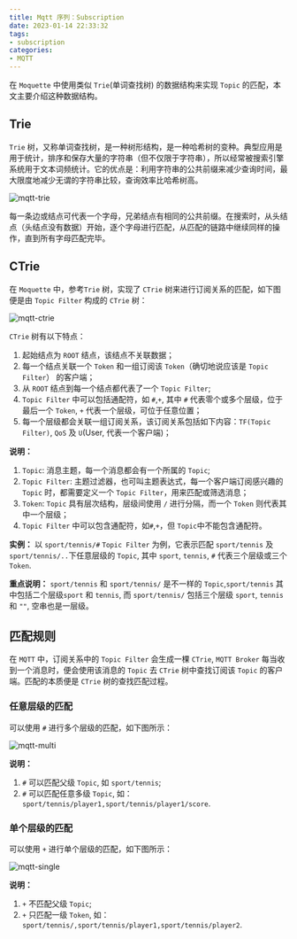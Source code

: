 ```yaml
---
title: Mqtt 序列：Subscription
date: 2023-01-14 22:33:32
tags:
- subscription
categories:
- MQTT
---
```


在 `Moquette` 中使用类似 `Trie`(单词查找树) 的数据结构来实现 `Topic` 的匹配，本文主要介绍这种数据结构。

<!-- more -->

## Trie

`Trie` 树，又称单词查找树，是一种树形结构，是一种哈希树的变种。典型应用是用于统计，排序和保存大量的字符串（但不仅限于字符串），所以经常被搜索引擎系统用于文本词频统计。它的优点是：利用字符串的公共前缀来减少查询时间，最大限度地减少无谓的字符串比较，查询效率比哈希树高。

![mqtt-trie](/images/mqtt/mqtt-trie.jpg "mqtt-trie")

每一条边或结点可代表一个字母，兄弟结点有相同的公共前缀。在搜索时，从头结点（头结点没有数据）开始，逐个字母进行匹配，从匹配的链路中继续同样的操作，直到所有字母匹配完毕。

## CTrie

在 `Moquette` 中，参考`Trie` 树，实现了 `CTrie` 树来进行订阅关系的匹配，如下图便是由 `Topic Filter` 构成的 `CTrie` 树：

![mqtt-ctrie](/images/mqtt/mqtt-ctrie.jpg "mqtt-ctrie")

`CTrie` 树有以下特点：
1. 起始结点为 `ROOT` 结点，该结点不关联数据；
2. 每一个结点关联一个 `Token` 和一组订阅该 `Token`（确切地说应该是 `Topic Filter`） 的客户端；
3. 从 `ROOT` 结点到每一个结点都代表了一个 `Topic Filter`;
4. `Topic Filter` 中可以包括通配符，如 `#`,`+`, 其中 `#` 代表零个或多个层级，位于最后一个 `Token`, `+` 代表一个层级，可位于任意位置；
5. 每一个层级都会关联一组订阅关系，该订阅关系包括如下内容：`TF(Topic Filter)`, `QoS` 及 `U`(User, 代表一个客户端)；

**说明：**
1. `Topic`: 消息主题，每一个消息都会有一个所属的 `Topic`; 
2. `Topic Filter`: 主题过滤器，也可叫主题表达式，每一个客户端订阅感兴趣的 `Topic` 时，都需要定义一个 `Topic Filter`，用来匹配或筛选消息；
3. `Token`: `Topic` 具有层次结构，层级间使用 `/` 进行分隔，而一个 `Token` 则代表其中一个层级；
4. `Topic Filter` 中可以包含通配符，如`#`,`+`，但 `Topic`中不能包含通配符。

**实例：**
以 `sport/tennis/#` `Topic Filter` 为例，它表示匹配 `sport/tennis` 及 `sport/tennis/..`下任意层级的 `Topic`, 其中 `sport`, `tennis`, `#` 代表三个层级或三个 `Token`.

**重点说明：**
`sport/tennis` 和 `sport/tennis/` 是不一样的 `Topic`,`sport/tennis` 其中包括二个层级`sport` 和 `tennis`, 而 `sport/tennis/` 包括三个层级 `sport`, `tennis` 和 `""`, 空串也是一层级。

## 匹配规则

在 `MQTT` 中，订阅关系中的 `Topic Filter` 会生成一棵 `CTrie`, `MQTT Broker` 每当收到一个消息时，便会使用该消息的 `Topic` 去 `CTrie` 树中查找订阅该 `Topic` 的客户端。匹配的本质便是 `CTrie` 树的查找匹配过程。

### 任意层级的匹配

可以使用 `#` 进行多个层级的匹配，如下图所示：

![mqtt-multi](/images/mqtt/mqtt-multi.jpg "mqtt-multi")

**说明：**
1. `#` 可以匹配父级 `Topic`, 如 `sport/tennis`;
2. `#` 可以匹配任意多级 `Topic`, 如：`sport/tennis/player1,sport/tennis/player1/score`.

### 单个层级的匹配

可以使用 `+` 进行单个层级的匹配，如下图所示：

![mqtt-single](/images/mqtt/mqtt-single.jpg "mqtt-single")

**说明：**
1. `+` 不匹配父级 `Topic`;
2. `+` 只匹配一级 `Token`, 如：`sport/tennis/,sport/tennis/player1,sport/tennis/player2`.